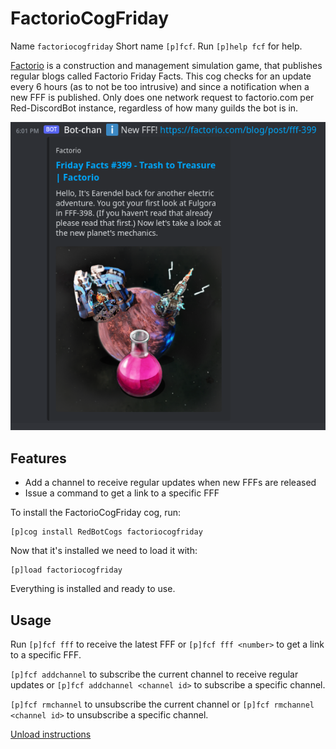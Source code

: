 # FactorioCogFriday

Name `factoriocogfriday`
Short name `[p]fcf`.
Run `[p]help fcf` for help.

[Factorio](https://www.factorio.com/) is a construction and management simulation game, that publishes regular blogs called Factorio Friday Facts. This cog checks for an update every 6 hours (as to not be too intrusive) and since a notification when a new FFF is published. Only does one network request to factorio.com per Red-DiscordBot instance, regardless of how many guilds the bot is in.

![Factorio Cog Friday announcement example](./img/factoriocogfriday-announcement.png)

## Features

- Add a channel to receive regular updates when new FFFs are released
- Issue a command to get a link to a specific FFF

To install the FactorioCogFriday cog, run:

```console
[p]cog install RedBotCogs factoriocogfriday
```

Now that it's installed we need to load it with:

```console
[p]load factoriocogfriday
```

Everything is installed and ready to use.

## Usage

Run `[p]fcf fff` to receive the latest FFF or `[p]fcf fff <number>` to get a link to a specific FFF.

`[p]fcf addchannel` to subscribe the current channel to receive regular updates or `[p]fcf addchannel <channel id>` to subscribe a specific channel.

`[p]fcf rmchannel` to unsubscribe the current channel or `[p]fcf rmchannel <channel id>` to unsubscribe a specific channel.

[Unload instructions](../README.md#unload-cog-and-remove-repository-instructions)
